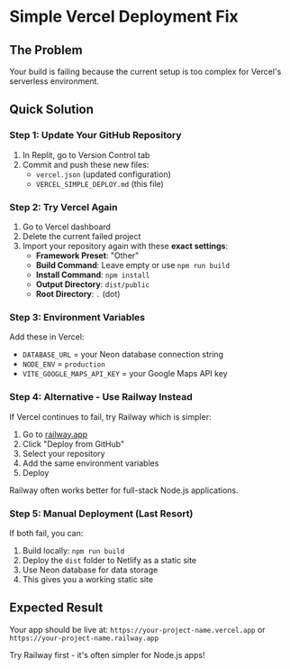 # Simple Vercel Deployment Fix

## The Problem
Your build is failing because the current setup is too complex for Vercel's serverless environment.

## Quick Solution

### Step 1: Update Your GitHub Repository
1. In Replit, go to Version Control tab
2. Commit and push these new files:
   - `vercel.json` (updated configuration)
   - `VERCEL_SIMPLE_DEPLOY.md` (this file)

### Step 2: Try Vercel Again
1. Go to Vercel dashboard
2. Delete the current failed project
3. Import your repository again with these **exact settings**:
   - **Framework Preset**: "Other"
   - **Build Command**: Leave empty or use `npm run build`
   - **Install Command**: `npm install`
   - **Output Directory**: `dist/public`
   - **Root Directory**: `.` (dot)

### Step 3: Environment Variables
Add these in Vercel:
- `DATABASE_URL` = your Neon database connection string
- `NODE_ENV` = `production`
- `VITE_GOOGLE_MAPS_API_KEY` = your Google Maps API key

### Step 4: Alternative - Use Railway Instead
If Vercel continues to fail, try Railway which is simpler:

1. Go to [railway.app](https://railway.app)
2. Click "Deploy from GitHub"
3. Select your repository
4. Add the same environment variables
5. Deploy

Railway often works better for full-stack Node.js applications.

### Step 5: Manual Deployment (Last Resort)
If both fail, you can:
1. Build locally: `npm run build`
2. Deploy the `dist` folder to Netlify as a static site
3. Use Neon database for data storage
4. This gives you a working static site

## Expected Result
Your app should be live at: `https://your-project-name.vercel.app` or `https://your-project-name.railway.app`

Try Railway first - it's often simpler for Node.js apps!
